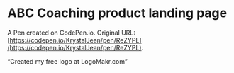 # ABC Coaching product landing page

A Pen created on CodePen.io. Original URL: [https://codepen.io/KrystalJean/pen/ReZYPL](https://codepen.io/KrystalJean/pen/ReZYPL).

“Created my free logo at LogoMakr.com”


